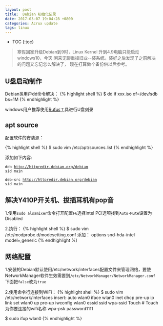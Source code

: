 ```yaml
---
layout: post
title:  Debian 初始化记录
date: 2017-03-07 19:04:28 +0800
categories: Acrux update
tags: linux  
---
```


* TOC
{:toc}

> 寒假回家升级Debian到9时，Linux Kernel 升到4.9电脑只能启动windows10，今天
闲来无聊重操旧业--装系统。装好之后发现了之前解决的问题又忘记怎么解决了，
现在打算做个备份供以后参考。

## U盘启动制作

>
Debian类用户dd命令解决：
{% highlight shell %}
$ dd if xxx.iso of=/dev/sdb bs=1M
{% endhighlight %}
>
windows用户推荐使用[Rufus](http://rufus.akeo.ie/)工具进行U盘刻录

## apt source
>
配置软件的安装源： 
>
{% highlight shell %}
$ sudo vim /etc/apt/sources.list
{% endhighlight %}
>
添加如下内容: 
>
<code>deb http://httpredir.debian.org/debian sid main</code> 
>
<code>deb-src http://httpredir.debian.org/debian sid main</code>

## 解决Y410P开关机、拔插耳机有pop音
>
1.使用<code>sudo alsamixer</code>命令打开配置<code>F6</code>选择intel
PCI选项找到<code>Auto-Mute</code>设置为Disabled

>
2.执行：
{% highlight shell %}
$ sudo vim /etc/modprobe.d/modesetting.conf
添加： options snd-hda-intel model=,generic
{% endhighlight %}

## 网络配置
>
1.安装的Debian默认使用/etc/network/interfaces配置文件来管理网络，要使NetworkManager软件生效需要到<code>/etc/NetworkManager/NetworkManager.conf</code>下面把<code>false</code>改为<code>true</code>

>
2.使用命令行连接到WiFi：
{% highlight shell %}
$ sudo vim /etc/network/interfaces
 insert:
    auto wlan0
    iface wlan0 inet dhcp
    pre-up ip link set wlan0 up
    pre-up iwconfig wlan0 essid ssid
    wpa-ssid Touch  # Touch 为你要连接的wifi名称
    wpa-psk password1111

$ sudo ifup wlan0
{% endhighlight %}
